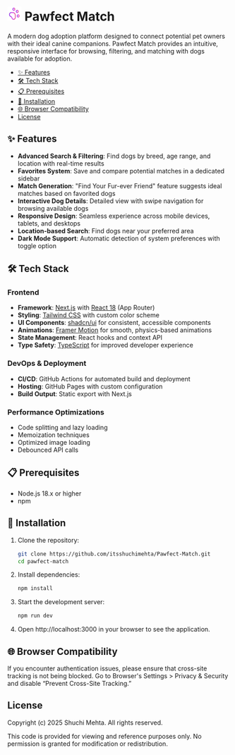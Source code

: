 # ![Pawfect Match Banner](public/favicon-32x32.png) Pawfect Match

A modern dog adoption platform designed to connect potential pet owners with their ideal canine companions. Pawfect Match provides an intuitive, responsive interface for browsing, filtering, and matching with dogs available for adoption.

- [✨ Features](#-features)
- [🛠️ Tech Stack](#%EF%B8%8F-tech-stack)
- [📋 Prerequisites](#-prerequisites)
- [🚀 Installation](#-installation)
- [🌐 Browser Compatibility](#-browser-compatibility)
- [License](#license)

## ✨ Features

- **Advanced Search & Filtering**: Find dogs by breed, age range, and location with real-time results
- **Favorites System**: Save and compare potential matches in a dedicated sidebar
- **Match Generation**: "Find Your Fur-ever Friend" feature suggests ideal matches based on favorited dogs
- **Interactive Dog Details**: Detailed view with swipe navigation for browsing available dogs
- **Responsive Design**: Seamless experience across mobile devices, tablets, and desktops
- **Location-based Search**: Find dogs near your preferred area
- **Dark Mode Support**: Automatic detection of system preferences with toggle option

## 🛠️ Tech Stack

### Frontend
- **Framework**: [Next.js](https://nextjs.org/) with [React 18](https://react.dev/) (App Router)
- **Styling**: [Tailwind CSS](https://tailwindcss.com/) with custom color scheme
- **UI Components**: [shadcn/ui](https://ui.shadcn.com/) for consistent, accessible components
- **Animations**: [Framer Motion](https://www.framer.com/motion/) for smooth, physics-based animations
- **State Management**: React hooks and context API
- **Type Safety**: [TypeScript](https://www.typescriptlang.org/) for improved developer experience

### DevOps & Deployment
- **CI/CD**: GitHub Actions for automated build and deployment
- **Hosting**: GitHub Pages with custom configuration
- **Build Output**: Static export with Next.js

### Performance Optimizations
- Code splitting and lazy loading
- Memoization techniques
- Optimized image loading
- Debounced API calls

## 📋 Prerequisites

- Node.js 18.x or higher
- npm 

## 🚀 Installation

1. Clone the repository:
   ```bash
   git clone https://github.com/itsshuchimehta/Pawfect-Match.git
   cd pawfect-match
   ```
2. Install dependencies:
    ```bash
    npm install
    ```
3. Start the development server:
    ```bash
    npm run dev
    ```
4. Open http://localhost:3000 in your browser to see the application.



## 🌐 Browser Compatibility
If you encounter authentication issues, please ensure that cross-site tracking is not being blocked. Go to Browser's Settings > Privacy & Security and disable “Prevent Cross-Site Tracking.”

## License

Copyright (c) 2025 Shuchi Mehta. All rights reserved.

This code is provided for viewing and reference purposes only. No permission is granted for modification or redistribution.